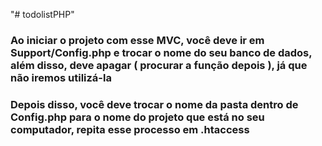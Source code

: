 "# todolistPHP" 

### Ao iniciar o projeto com esse MVC, você deve ir em Support/Config.php e trocar o nome do seu banco de dados, além disso, deve apagar ( procurar a função depois ), já que não iremos utilizá-la

### Depois disso, você deve trocar o nome da pasta dentro de Config.php para o nome do projeto que está no seu computador, repita esse processo em .htaccess
